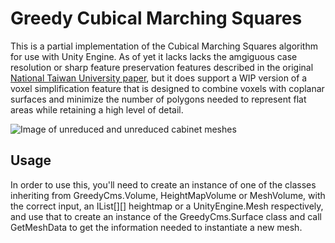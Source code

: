 # Greedy Cubical Marching Squares
This is a partial implementation of the Cubical Marching Squares algorithm for use with Unity Engine. As of yet it lacks lacks the amgiguous case resolution or sharp feature preservation features described in the original [National Taiwan University paper](https://graphics.cmlab.csie.ntu.edu.tw/CMS/), but it does support a WIP version of a voxel simplification feature that is designed to combine voxels with coplanar surfaces and minimize the number of polygons needed to represent flat areas while retaining a high level of detail.


![Image of unreduced and unreduced cabinet meshes](https://i.imgur.com/3Gkreem.png)


## Usage
In order to use this, you'll need to create an instance of one of the classes inheriting from GreedyCms.Volume, HeightMapVolume or MeshVolume, with the correct input, an IList<float>[][] heightmap or a UnityEngine.Mesh respectively, and use that to create an instance of the GreedyCms.Surface class and call GetMeshData to get the information needed to instantiate a new mesh.

